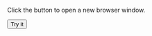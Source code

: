 
<html>
<body>

<p>Click the button to open a new browser window.</p>

<button onclick="myFunction()">Try it</button>

<script>
      var myWindow
function myFunction() {
  myWindow = window.open("https://fr18.tentlan.com/worldmap/684/422");
      alert (myWindow.document.URL + ' ok')
}
</script>

</body>
</html>

